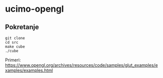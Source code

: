 # ucimo-opengl

## Pokretanje
```
git clone
cd src
make cube
./cube
```

Primeri: https://www.opengl.org/archives/resources/code/samples/glut_examples/examples/examples.html
